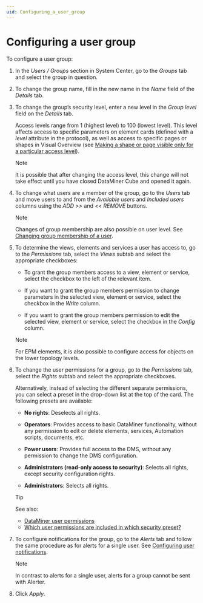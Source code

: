 ```yaml
---
uid: Configuring_a_user_group
---
```


# Configuring a user group

To configure a user group:

1. In the *Users / Groups* section in System Center, go to the *Groups* tab and select the group in question.

1. To change the group name, fill in the new name in the *Name* field of the *Details* tab.

1. To change the group’s security level, enter a new level in the *Group level* field on the *Details* tab.

   Access levels range from 1 (highest level) to 100 (lowest level). This level affects access to specific parameters on element cards (defined with a *level* attribute in the protocol), as well as access to specific pages or shapes in Visual Overview (see [Making a shape or page visible only for a particular access level](xref:Making_a_shape_or_page_visible_only_for_a_particular_access_level)).

   > [!NOTE]
   > It is possible that after changing the access level, this change will not take effect until you have closed DataMiner Cube and opened it again.

1. To change what users are a member of the group, go to the *Users* tab and move users to and from the *Available users* and *Included users* columns using the *ADD \>\>* and *\<\< REMOVE* buttons.

   > [!NOTE]
   > Changes of group membership are also possible on user level. See [Changing group membership of a user](xref:Changing_group_membership_of_a_user).

1. To determine the views, elements and services a user has access to, go to the *Permissions* tab, select the *Views* subtab and select the appropriate checkboxes:

   - To grant the group members access to a view, element or service, select the checkbox to the left of the relevant item.

   - If you want to grant the group members permission to change parameters in the selected view, element or service, select the checkbox in the *Write* column.

   - If you want to grant the group members permission to edit the selected view, element or service, select the checkbox in the *Config* column.

   > [!NOTE]
   > For EPM elements, it is also possible to configure access for objects on the lower topology levels.

1. To change the user permissions for a group, go to the *Permissions* tab, select the *Rights* subtab and select the appropriate checkboxes.

   Alternatively, instead of selecting the different separate permissions, you can select a preset in the drop-down list at the top of the card. The following presets are available:

   - **No rights**: Deselects all rights.

   - **Operators**: Provides access to basic DataMiner functionality, without any permission to edit or delete elements, services, Automation scripts, documents, etc.

   - **Power users**: Provides full access to the DMS, without any permission to change the DMS configuration.

   - **Administrators (read-only access to security)**: Selects all rights, except security configuration rights.

   - **Administrators**: Selects all rights.

   > [!TIP]
   > See also:
   >
   > - [DataMiner user permissions](xref:DataMiner_user_permissions)
   > - [Which user permissions are included in which security preset?](xref:Frequently_asked_questions_about_user_group_settings#which-user-permissions-are-included-in-which-security-preset)

1. To configure notifications for the group, go to the *Alerts* tab and follow the same procedure as for alerts for a single user. See [Configuring user notifications](xref:Configuring_user_notifications).

   > [!NOTE]
   > In contrast to alerts for a single user, alerts for a group cannot be sent with Alerter.

1. Click *Apply*.
